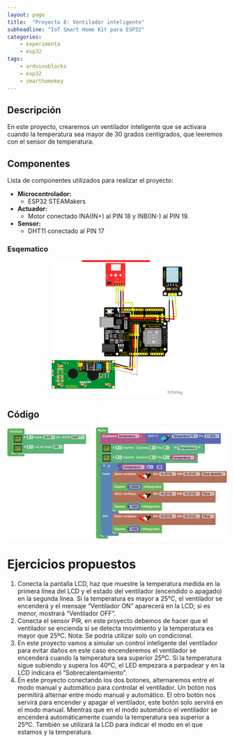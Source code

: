 ```yaml
---
layout: page
title:  "Proyecto 8: Ventilador inteligente"
subheadline: "IoT Smart Home Kit para ESP32"
categories:
    - experimenta
    - esp32
tags:
    - arduinoblocks
    - esp32
    - smarthomekey
---
```

## Descripción
En este proyecto, crearemos un ventilador inteligente que se activara cuando la temperatura sea mayor de 30 grados centigrados, que leeremos con el sensor de temperatura. 
## Componentes
Lista de componentes utilizados para realizar el proyecto:
- **Microcontrolador:** 
    - ESP32 STEAMakers
- **Actuador:** 
    - Motor conectado INA(IN+) al PIN 18 y INB(IN-) al PIN 19.
- **Sensor:** 
    - DHT11 conectado al PIN 17

### Esqematico 
<p align="center">
    <img src="/images/experimenta/esp32/Proyectos/P08_Esquematico.png" alt="Proyecto 1" width="300"/>
</p>

## Código 
<p align="center">
    <img src="/images/experimenta/esp32/Proyectos/Proyecto08.png" alt="Proyecto 8" width="700"/>
</p>

# Ejercicios propuestos 
1.	Conecta la pantalla LCD, haz que muestre la temperatura medida en la primera línea del LCD y el estado del ventilador (encendido o apagado) en la segunda línea. Si la temperatura es mayor a 25°C, el ventilador se encenderá y el mensaje “Ventilador ON” aparecerá en la LCD; si es menor, mostrará “Ventilador OFF”.
2.	Conecta el sensor PIR, en este proyecto debemos de hacer que el ventilador se encienda si se detecta movimiento y la temperatura es mayor que 25ºC. Nota: Se podría utilizar solo un condicional.
3.	En este proyecto vamos a simular un control inteligente del ventilador para evitar daños en este caso encenderemos el ventilador se encenderá cuando la temperatura sea superior 25ºC. Si la temperatura sigue subiendo y supera los 40ºC, el LED empezara a parpadear y en la LCD indicara el “Sobrecalentamiento”.
4.	En este proyecto conectando los dos botones, alternaremos entre el modo manual y automático para controlar el ventilador. Un botón nos permitirá alternar entre modo manual y automático. El otro botón nos servirá para encender y apagar el ventilador, este botón solo servirá en el modo manual. Mientras que en el modo automático el ventilador se encenderá automáticamente cuando la temperatura sea superior a 25ºC. También se utilizará la LCD para indicar el modo en el que estamos y la temperatura. 
